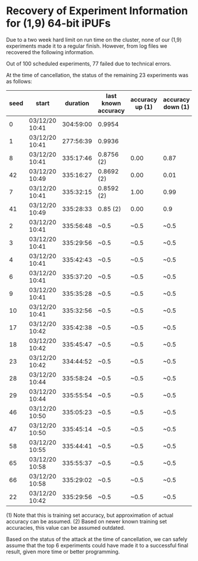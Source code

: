 # Recovery of Experiment Information for (1,9) 64-bit iPUFs

Due to a two week hard limit on run time on the cluster, none of our (1,9) experiments made it to a regular finish. 
However, from log files we recovered the following information.

Out of 100 scheduled experiments, 77 failed due to technical errors.

At the time of cancellation, the status of the remaining 23 experiments was as follows:

seed |    start          |   duration   | last known accuracy | accuracy up (1) |   accuracy down (1)
---- | ----------------- |  ----------- | -------- | --------------- | ----------------------
0    | 03/12/20 10:41    |    304:59:00|   0.9954  |         
1    | 03/12/20 10:41    |    277:56:39|   0.9936  |          
8    | 03/12/20 10:41    |    335:17:46|   0.8756 (2)  | 0.00 |  0.87
42   | 03/12/20 10:49    |    335:16:27|   0.8692 (2)  | 0.00 |  0.01
7    | 03/12/20 10:41    |    335:32:15|   0.8592 (2)  | 1.00 |  0.99
41   | 03/12/20 10:49    |    335:28:33|   0.85 (2)    | 0.00 |  0.9
2    | 03/12/20 10:41    |    335:56:48|   ~0.5  | ~0.5 | ~0.5         
3    | 03/12/20 10:41    |    335:29:56|   ~0.5  | ~0.5 | ~0.5         
4    | 03/12/20 10:41    |    335:42:43|   ~0.5  | ~0.5 | ~0.5         
6    | 03/12/20 10:41    |    335:37:20|   ~0.5  | ~0.5 | ~0.5         
9    | 03/12/20 10:41    |    335:35:28|   ~0.5  | ~0.5 | ~0.5         
10   | 03/12/20 10:41    |    335:32:56|   ~0.5  | ~0.5 | ~0.5         
17   | 03/12/20 10:42    |    335:42:38|   ~0.5  | ~0.5 | ~0.5         
18   | 03/12/20 10:42    |    335:45:47|   ~0.5  | ~0.5 | ~0.5         
23   | 03/12/20 10:42    |    334:44:52|   ~0.5  | ~0.5 | ~0.5         
28   | 03/12/20 10:44    |    335:58:24|   ~0.5  | ~0.5 | ~0.5         
29   | 03/12/20 10:44    |    335:55:54|   ~0.5  | ~0.5 | ~0.5         
46   | 03/12/20 10:50    |    335:05:23|   ~0.5  | ~0.5 | ~0.5         
47   | 03/12/20 10:50    |    335:45:14|   ~0.5  | ~0.5 | ~0.5         
58   | 03/12/20 10:55    |    335:44:41|   ~0.5  | ~0.5 | ~0.5         
65   | 03/12/20 10:58    |    335:55:37|   ~0.5  | ~0.5 | ~0.5         
66   | 03/12/20 10:58    |    335:29:02|   ~0.5  | ~0.5 | ~0.5         
22   | 03/12/20 10:42    |    335:29:56|   ~0.5  | ~0.5 | ~0.5         
 
(1) Note that this is training set accuracy, but approximation of actual accuracy can be assumed.
(2) Based on newer known training set accuracies, this value can be assumed outdated.

Based on the status of the attack at the time of cancellation, we can safely assume that the top 6 experiments could
have made it to a successful final result, given more time or better programming.
